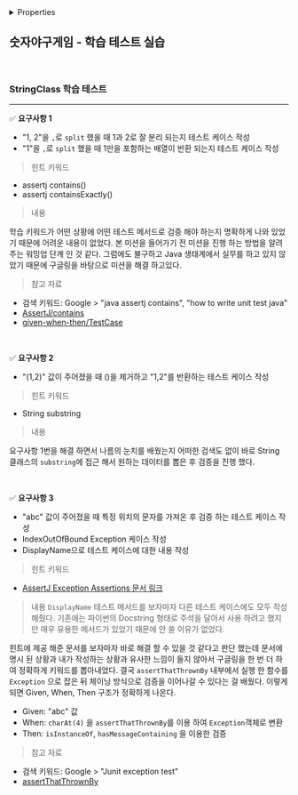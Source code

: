 <details>

<summary>Properties</summary>

:pencil:2024.06.16

:computer: [source_code](https://github.com/java-playground-hiking/java-baseball/pull/5/commits/aac1aebcf5911e37d45ba1d55b017f7d6fb30a31)

</details>

## 숫자야구게임 - 학습 테스트 실습

<br>

### StringClass 학습 테스트
---

✅ **요구사항 1**

- "1, 2"을 `,`로 `split` 했을 때 1과 2로 잘 분리 되는지 테스트 케이스 작성
- "1"을 `,`로 `split` 했을 때 1만을 포함하는 배열이 반환 되는지 테스트 케이스 작성

> 힌트 키워드
- assertj contains()
- assertj containsExactly()

> 내용

학습 키워드가 어떤 상황에 어떤 테스트 메서드로 검증 해야 하는지 명확하게 나와 있었기 때문에 어려운 내용이 없었다. 본 미션을 들어가기 전 미션을 진행 하는 방법을 알려주는 워밍업 단계 인 것 같다. 그럼에도 불구하고 Java 생태계에서 실무를 하고 있지 않았기 때문에 구글링을 바탕으로 미션을 해결 하고있다.

> 참고 자료
- 검색 키워드: Google > "java assertj contains", "how to write unit test  java"
- [AssertJ/contains](https://bcp0109.tistory.com/317)
- [given-when-then/TestCase](https://medium.com/@gitaeklee/given-when-then-junit-test-ba49564303e7)

<br>

✅ **요구사항 2**

- "(1,2)" 값이 주어졌을 때 ()을 제거하고 "1,2"를 반환하는 테스트 케이스 작성

> 힌트 키워드
- String substring

> 내용

요구사항 1번을 해결 하면서 나름의 눈치를 배웠는지 어떠한 검색도 없이 바로 String 클래스의 `substring`에 접근 해서 원하는 데이터를 뽑은 후 검증을 진행 했다.


<br>

✅ **요구사항 3**

- "abc" 값이 주어졌을 때 특정 위치의 문자를 가져온 후 검증 하는 테스트 케이스 작성
- IndexOutOfBound Exception 케이스 작성
- DisplayName으로 테스트 케이스에 대한 내용 작성

> 힌트 키워드
- [AssertJ Exception Assertions 문서 링크](https://joel-costigliola.github.io/assertj/assertj-core-features-highlight.html#exception-assertion)

> 내용
`DisplayName` 테스트 메서드를 보자마자 다른 테스트 케이스에도 모두 작성 해줬다. 기존에는 파이썬의 Docstring 형태로 주석을 달아서 사용 하려고 했지만 매우 유용한 메서드가 있었기 때문에 안 쓸 이유가 없었다. 

힌트에 제공 해준 문서를 보자마자 바로 해결 할 수 있을 것 같다고 판단 했는데 문서에 명시 된 상황과 내가 작성하는 상황과 유사한 느낌이 들지 않아서 구글링을 한 번 더 하여 정확하게 키워드를 뽑아내었다.  결국 `assertThatThrownBy` 내부에서 실행 한 함수를 `Exception` 으로 잡은 뒤 체이닝 방식으로 검증을 이어나갈 수 있다는 걸 배웠다. 이렇게 되면 Given, When, Then 구조가 정확하게 나온다.
- Given: "abc" 값
- When: `charAt(4)` 을 `assertThatThrownBy`를 이용 하여 `Exception`객체로 변환
- Then: `isInstanceOf`, `hasMessageContaining` 을 이용한 검증

> 참고 자료
- 검색 키워드: Google > "Junit exception test"
- [assertThatThrownBy](https://covenant.tistory.com/256)
